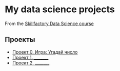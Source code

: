# My data science projects
From the [Skillfactory Data Science course](https://new.skillfactory.ru/newdata-science-v-medicine-mipt)
## Проекты

* [Проект 0. Игра: Угадай число](https://github.com/Ruugiko/SF_DS/tree/main/project_0)
* [Проект 1. _______]()
* [Проект 2. _______]()

